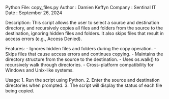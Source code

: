 Python File: copy_files.py
Author     : Damien Keffyn
Company    : Sentinal IT
Date       : September 26, 2024

Description: This script allows the user to select a source 
             and destination directory, and recursively copies 
             all files and folders from the source to the destination, 
             ignoring hidden files and folders. It also skips files 
             that result in access errors (e.g., Access Denied).

Features:
    - Ignores hidden files and folders during the copy operation.
    - Skips files that cause access errors and continues copying.
    - Maintains the directory structure from the source to the destination.
    - Uses os.walk() to recursively walk through directories.
    - Cross-platform compatibility for Windows and Unix-like systems.

Usage:
    1. Run the script using Python.
    2. Enter the source and destination directories when prompted.
    3. The script will display the status of each file being copied.
